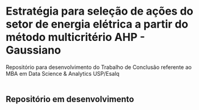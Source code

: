 # Estratégia para seleção de ações do setor de energia elétrica a partir do método multicritério AHP - Gaussiano
Repositório para desenvolvimento do Trabalho de Conclusão referente ao MBA em Data Science & Analytics USP/Esalq
<br>
<br>
## Repositório em desenvolvimento
